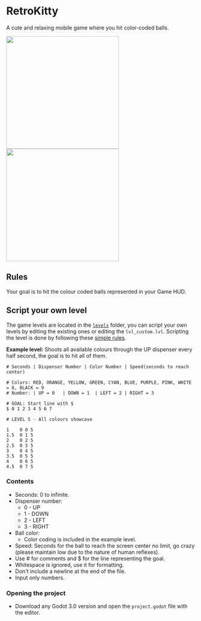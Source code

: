 # RetroKitty
A cute and relaxing mobile game where you hit color-coded balls.

<img src="https://i.imgur.com/boodKWV.png" width="300">  
<img src="https://i.imgur.com/g6W5Kbe.png" width="300">
<br>

## Rules
Your goal is to hit the colour coded balls represented in your Game HUD.

## Script your own level
The game levels are located in the [`levels`](game/levels) folder, you can script your own levels by editing the existing ones or editing the `lvl_custom.lvl`. Scripting the level is done by following these [simple rules](#contents).

<b>Example level:</b> Shoots all available colours through the UP dispenser every half second, the goal is to hit all of them.
```
# Seconds | Dispenser Number | Color Number | Speed(seconds to reach center)

# Colors: RED, ORANGE, YELLOW, GREEN, CYAN, BLUE, PURPLE, PINK, WHITE = 8, BLACK = 9
# Number: | UP = 0   | DOWN = 1  | LEFT = 2 | RIGHT = 3

# GOAL: Start line with $
$ 0 1 2 3 4 5 6 7

# LEVEL 5 - All colours showcase

1    0 0 5
1.5  0 1 5
2    0 2 5
2.5  0 3 5
3    0 4 5
3.5  0 5 5
4    0 6 5
4.5  0 7 5
```

### Contents
- Seconds: 0 to infinite.
- Dispenser number:
  - 0 - UP
  - 1 - DOWN
  - 2 - LEFT
  - 3 - RIGHT
- Ball color:
  - Color coding is included in the example level.
- Speed: Seconds for the ball to reach the screen center no limit, go crazy (please maintain low due to the nature of human reflexes).
- Use # for comments and $ for the line representing the goal.
- Whitespace is ignored, use it for formatting.
- Don't include a newline at the end of the file.
- Input only numbers.
 
### Opening the project
- Download any Godot 3.0 version and open the `project.godot` file with the editor.
